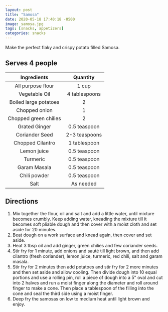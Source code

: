 ```yaml
---
layout: post
title: "Samosa"
date: 2020-05-18 17:40:18 -0500
image: samosa.jpg
tags: [snacks, appetizers]
categories: snacks
---
```


Make the perfect flaky and crispy potato filled Samosa.

## Serves 4 people

|      Ingredients      |    Quantity   |
|:---------------------:|:-------------:|
|   All purpose flour   |     1 cup     |
|     Vegetable Oil     | 4 tablespoons |
| Boiled large potatoes |       2       |
|     Chopped onion     |       1       |
| Chopped green chilies |       2       |
|     Grated Ginger     |  0.5 teaspoon |
|     Coriander Seed    | 2-3 teaspoons |
|    Chopped Cilantro   |  1 tablespoon |
|      Lemon juice      |  0.5 teaspoon |
|        Turmeric       |  0.5 teaspoon |
|      Garam Masala     |  0.5 teaspoon |
|      Chili powder     |  0.5 teaspoon |
|          Salt         |   As needed   |


## Directions

1. Mix together the flour, oil and salt and add a little water, until mixture becomes crumbly. Keep adding water, kneading the mixture till it becomes soft pliable dough and then cover with a moist cloth and set aside for 20 minutes.
2. Beat dough on a work surface and knead again, then cover and set aside.
3. Heat 3 tbsp oil and add ginger, green chilies and few coriander seeds.
4. Stir fry for 1 minute, add onions and sauté till light brown, and then add cilantro (fresh coriander), lemon juice, turmeric, red chili, salt and garam masala.
5. Stir fry for 2 minutes then add potatoes and stir fry for 2 more minutes and then set aside and allow cooling. Then divide dough into 10 equal portions and use a rolling pin, roll a piece of dough into a 5" oval and cut into 2 halves  and run a moist finger along the diameter and roll around finger to make a cone. Then place a tablespoon of the filling into the cone and seal the third side using a moist finger.
6. Deep fry the samosas on low to medium heat until light brown and enjoy.
